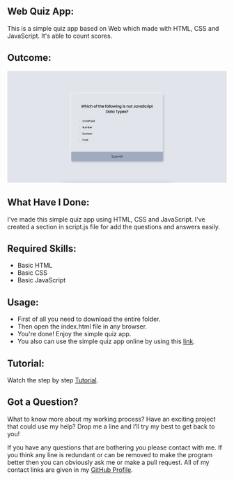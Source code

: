 ## Web Quiz App:
This is a simple quiz app based on Web which made with HTML, CSS and JavaScript. It's able to count scores.


## Outcome:
<p align="center">
<a href="https://mdrakibulislam-zero.github.io/WebQuizApp/" ><img width="1000px" height="auto" title="Quiz App" alt="Quiz App"
src="https://github.com/mdrakibulislam-zero/WebQuizApp/blob/main/Outcome.png" /></a></p>


## What Have I Done:
I've made this simple quiz app using HTML, CSS and JavaScript. I've created a section in script.js file for add the questions and answers easily.


## Required Skills:
- Basic HTML
- Basic CSS
- Basic JavaScript


## Usage:
- First of all you need to download the entire folder.
- Then open the index.html file in any browser.
- You're done! Enjoy the simple quiz app.
- You also can use the simple quiz app online by using this <a href="https://mdrakibulislam-zero.github.io/WebQuizApp/" > link</a>.


## Tutorial:
Watch the step by step <a href="#">Tutorial</a>.


## Got a Question?
What to know more about my working process? Have an exciting project that could use my help? Drop me a line and I’ll try my best to get back to you!

If you have any questions that are bothering you please contact with me. If you think any line is redundant or can be removed to make the program better then you can obviously ask me or make a pull request. All of my contact links are given in my <a href="https://github.com/mdrakibulislam-zero/"> GitHub Profile</a>.
